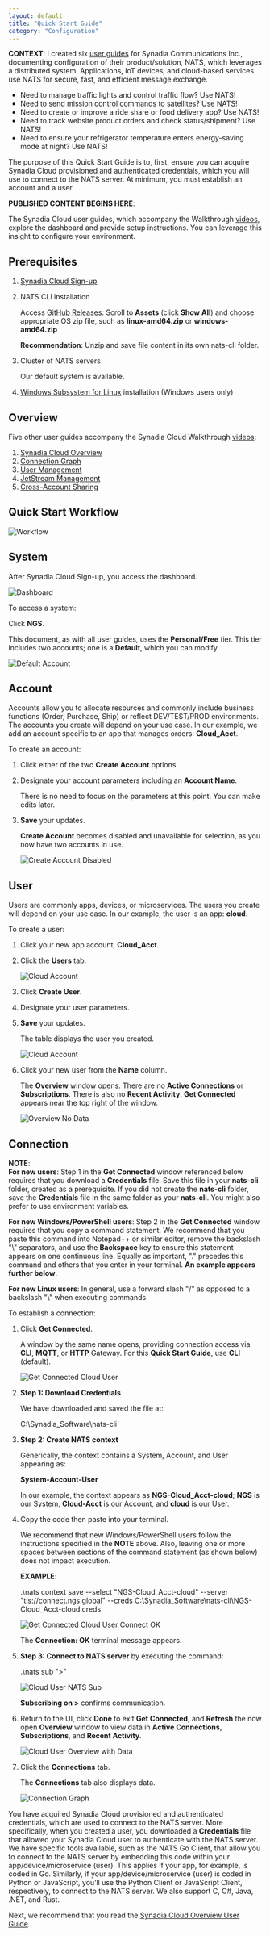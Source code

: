 ```yaml
---
layout: default
title: "Quick Start Guide"
category: "Configuration"
---
```

**CONTEXT**: I created six [user guides](https://docs.synadia.com/cloud/user-guides) for Synadia Communications Inc., documenting configuration of their product/solution, NATS, which leverages a distributed system. Applications, IoT devices, and cloud-based services use NATS for secure, fast, and efficient message exchange. 

* Need to manage traffic lights and control traffic flow? Use NATS!
* Need to send mission control commands to satellites? Use NATS!
* Need to create or improve a ride share or food delivery app? Use NATS!
* Need to track website product orders and check status/shipment? Use NATS!
* Need to ensure your refrigerator temperature enters energy-saving mode at night? Use NATS!

The purpose of this Quick Start Guide is to, first, ensure you can acquire Synadia Cloud provisioned and authenticated credentials, which you will use to connect to the NATS server. At minimum, you must establish an account and a user.

**PUBLISHED CONTENT BEGINS HERE**:

The Synadia Cloud user guides, which accompany the Walkthrough [videos](https://docs.synadia.com/cloud/walkthrough), explore the dashboard and provide setup instructions. You can leverage this insight to configure your environment. 


## Prerequisites
1. [Synadia Cloud Sign-up](https://cloud.synadia.com./)
1. NATS CLI installation

    Access [GitHub Releases](https://github.com/nats-io/natscli/releases): Scroll to **Assets** (click **Show All**) and choose appropriate OS zip file, such as **linux-amd64.zip** or **windows-amd64.zip**

    **Recommendation**: Unzip and save file content in its own nats-cli folder.

1. Cluster of NATS servers

    Our default system is available.

1. [Windows Subsystem for Linux](https://learn.microsoft.com/en-us/windows/wsl/install) installation (Windows users only)

## Overview
Five other user guides accompany the Synadia Cloud Walkthrough [videos](https://docs.synadia.com/cloud/walkthrough):

1. [Synadia Cloud Overview](https://docs.synadia.com/cloud/user-guides/sc-overview)
1. [Connection Graph](https://docs.synadia.com/cloud/user-guides/connection-graph)
1. [User Management](https://docs.synadia.com/cloud/user-guides/user-mgmt)
1. [JetStream Management](https://docs.synadia.com/cloud/user-guides/jetstream-mgmt)
1. [Cross-Account Sharing](https://docs.synadia.com/cloud/user-guides/cross-acct-share)

## Quick Start Workflow

![Workflow](/img/syn_qs1.png)

## System
After Synadia Cloud Sign-up, you access the dashboard.

![Dashboard](/img/syn_qs_dash2.png)

To access a system:

Click **NGS**.

This document, as with all user guides, uses the **Personal/Free** tier. This tier includes two accounts; one is a **Default**, which you can modify.

![Default Account](/img/syn_qs_default_acct3.png)

## Account
Accounts allow you to allocate resources and commonly include business functions (Order, Purchase, Ship) or reflect DEV/TEST/PROD environments. The accounts you create will depend on your use case. In our example, we add an account specific to an app that manages orders: **Cloud_Acct**.

To create an account:

1. Click either of the two **Create Account** options.
1. Designate your account parameters including an **Account Name**.

    There is no need to focus on the parameters at this point. You can make edits later.

1. **Save** your updates.

    **Create Account** becomes disabled and unavailable for selection, as you now have two accounts in use.

    ![Create Account Disabled](/img/syn_qs_acct_disabled.png)

## User
Users are commonly apps, devices, or microservices. The users you create will depend on your use case. In our example, the user is an app: **cloud**.

To create a user:

1. Click your new app account, **Cloud_Acct**.
1. Click the **Users** tab.

   ![Cloud Account](/img/syn_qs_cloudacct1.png)

1. Click **Create User**.
1. Designate your user parameters.
1. **Save** your updates.

   The table displays the user you created.
   
   ![Cloud Account](/img/syn_qs_cloudacct2.png)

1. Click your new user from the **Name** column.

    The **Overview** window opens. There are no **Active Connections** or **Subscriptions**. There is also no **Recent Activity**. **Get Connected** appears near the top right of the window.

    ![Overview No Data](/img/syn_qs_overview_no_data6.png)

## Connection

**NOTE**: <br/>
**For new users**: Step 1 in the **Get Connected** window referenced below requires that you download a **Credentials** file. Save this file in your **nats-cli** folder, created as a prerequisite. If you did not create the **nats-cli** folder, save the **Credentials** file in the same folder as your **nats-cli**. You might also prefer to use environment variables.

**For new Windows/PowerShell users**: Step 2 in the **Get Connected** window requires that you copy a command statement. We recommend that you paste this command into Notepad++ or similar editor, remove the backslash "\\" separators, and use the **Backspace** key to ensure this statement appears on one continuous line. Equally as important, ".\" precedes this command and others that you enter in your terminal. **An example appears further below**.

**For new Linux users**: In general, use a forward slash "/" as opposed to a backslash "\\" when executing commands.

To establish a connection:

1. Click **Get Connected**.

    A window by the same name opens, providing connection access via **CLI**, **MQTT**, or **HTTP** Gateway. For this **Quick Start Guide**, use **CLI** (default).

    ![Get Connected Cloud User](/img/syn_qs_getconnect7.png)

1. **Step 1: Download Credentials**

    We have downloaded and saved the file at:

    C:\Synadia_Software\nats-cli

1. **Step 2: Create NATS context**

    Generically, the context contains a System, Account, and User appearing as:

    **System-Account-User**

    In our example, the context appears as **NGS-Cloud_Acct-cloud**; **NGS** is our System, **Cloud-Acct** is our Account, and **cloud** is our User.

1. Copy the code then paste into your terminal.

    We recommend that new Windows/PowerShell users follow the instructions specified in the **NOTE** above. Also, leaving one or more spaces between sections of the command statement (as shown below) does not impact execution.

    **EXAMPLE**:

    .\nats context save --select "NGS-Cloud_Acct-cloud"  --server "tls://connect.ngs.global"  --creds   C:\Synadia_Software\nats-cli\NGS-Cloud_Acct-cloud.creds

    ![Get Connected Cloud User Connect OK](/img/syn_qs_connectok8.png)

    The **Connection: OK** terminal message appears.

1. **Step 3: Connect to NATS server** by executing the command:

    .\nats sub ">"

    ![Cloud User NATS Sub](/img/syn_qs_subscribeon9.png)

    **Subscribing on >** confirms communication.

1. Return to the UI, click **Done** to exit **Get Connected**, and **Refresh** the now open **Overview** window to view data in **Active Connections**, **Subscriptions**, and **Recent Activity**.

    ![Cloud User Overview with Data](/img/syn_qs_overviewdata9.png)

1. Click the **Connections** tab.

    The **Connections** tab also displays data.

   ![Connection Graph](/img/syn_qs_connect.graph11.png)

You have acquired Synadia Cloud provisioned and authenticated credentials, which are used to connect to the NATS server. More specifically, when you created a user, you downloaded a **Credentials** file that allowed your Synadia Cloud user to authenticate with the NATS server. We have specific tools available, such as the NATS Go Client, that allow you to connect to the NATS server by embedding this code within your app/device/microservice (user). This applies if your app, for example, is coded in Go. Similarly, if your app/device/microservice (user) is coded in Python or JavaScript, you’ll use the Python Client or JavaScript Client, respectively, to connect to the NATS server. We also support C, C#, Java, .NET, and Rust.

Next, we recommend that you read the [Synadia Cloud Overview User Guide](https://docs.synadia.com/cloud/user-guides/sc-overview).
